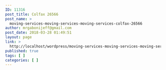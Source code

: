```yaml
---
ID: 11316
post_title: Colfax 26566
post_name: >
  moving-services-moving-services-moving-services-colfax-26566
author: mrgabonijeff@gmail.com
post_date: 2018-03-28 01:49:51
layout: page
link: >
  http://localhost/wordpress/moving-services-moving-services-moving-services-colfax-26566/
published: true
tags: [ ]
categories: [ ]
---
```

